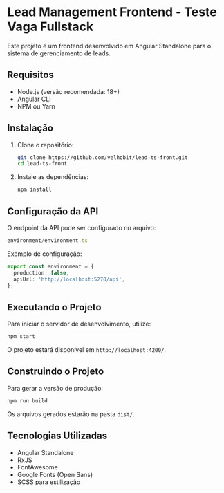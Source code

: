 # Lead Management Frontend - Teste Vaga Fullstack

Este projeto é um frontend desenvolvido em Angular Standalone para o sistema de gerenciamento de leads.

## Requisitos

- Node.js (versão recomendada: 18+)
- Angular CLI
- NPM ou Yarn

## Instalação

1. Clone o repositório:
   ```sh
   git clone https://github.com/velhobit/lead-ts-front.git
   cd lead-ts-front
   ```
2. Instale as dependências:
   ```sh
   npm install
   ```

## Configuração da API

O endpoint da API pode ser configurado no arquivo:

```ts
environment/environment.ts
```

Exemplo de configuração:
```ts
export const environment = {
  production: false,
  apiUrl: 'http://localhost:5270/api',
};
```

## Executando o Projeto

Para iniciar o servidor de desenvolvimento, utilize:
```sh
npm start
```
O projeto estará disponível em `http://localhost:4200/`.

## Construindo o Projeto

Para gerar a versão de produção:
```sh
npm run build
```
Os arquivos gerados estarão na pasta `dist/`.

## Tecnologias Utilizadas

- Angular Standalone
- RxJS
- FontAwesome
- Google Fonts (Open Sans)
- SCSS para estilização

